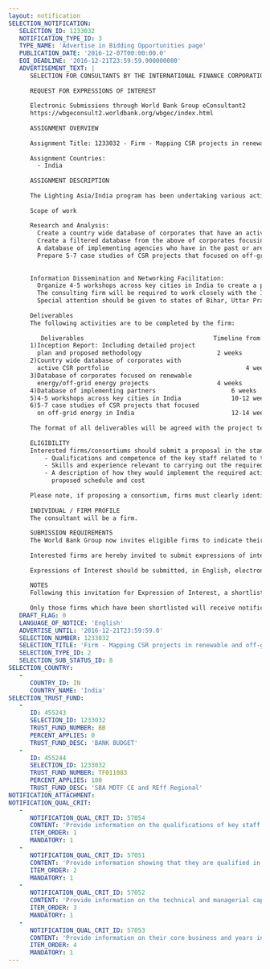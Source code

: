 ```yaml
---
layout: notification
SELECTION_NOTIFICATION: 
   SELECTION_ID: 1233032
   NOTIFICATION_TYPE_ID: 3
   TYPE_NAME: 'Advertise in Bidding Opportunities page'
   PUBLICATION_DATE: '2016-12-07T00:00:00.0'
   EOI_DEADLINE: '2016-12-21T23:59:59.900000000'
   ADVERTISEMENT_TEXT: |
      SELECTION FOR CONSULTANTS BY THE INTERNATIONAL FINANCE CORPORATION
      
      REQUEST FOR EXPRESSIONS OF INTEREST
      
      Electronic Submissions through World Bank Group eConsultant2
      https://wbgeconsult2.worldbank.org/wbgec/index.html
      
      ASSIGNMENT OVERVIEW
      
      Assignment Title: 1233032 - Firm - Mapping CSR projects in renewable and off-grid energy sector in India
      
      Assignment Countries:
        - India
      
      ASSIGNMENT DESCRIPTION
      
      The Lighting Asia/India program has been undertaking various activities since 2012 to remove market barriers to adoption of quality assured products, through a series of market interventions. The program works with manufacturers and distributors of quality assured solar lighting appliances, to help them develop a robust footprint in underserved markets in India. Over the next 3 years, the program will scale up energy access through targeted interventions in Bihar, Uttar Pradesh, Rajasthan, Odisha and Assam to help expand market access of quality assured solar lighting products and associated DC appliances like TVs/fans etc.  As part of these market building activities, the program aims to facilitate linkages between suppliers and distributes of these products with users (bulk and individual consumers) including CSR initiatives.
      
      Scope of work
      
      Research and Analysis:
      	Create a country wide database of corporates that have an active CSR portfolio. The database should include details of the focus sector; any major projects/initiatives being undertaken as part of the CSR portfolio and contact details of the focal point. 
      	Create a filtered database from the above of corporates focusing on/interested to structure CSR projects in the renewable energy/off-grid energy sector.
      	A database of implementing agencies who have in the past or are currently undertaking projects in the off-grid energy sector, along with key details of these projects.
      	Prepare 5-7 case studies of CSR projects that focused on off-grid energy in India to highlight challenges faced, success factors and/or reasons failures of the projects. 
      
      
      Information Dissemination and Networking Facilitation:
      	Organize 4-5 workshops across key cities in India to create a platform for corporates, implementing partners and other stakeholders to deliberate on and understand the current scenario of renewable energy/off-grid energy in CSR projects. This will include all administrative and logistics required organizing the workshops (setting agenda, preparing workshop kits, sending invitations, venue hiring, preparing summary of workshops, managing registration desk, feedback forms etc.).
      	The consulting firm will be required to work closely with the IFC communications team and the project team to prepare a media plan and implement the same. This will include preparing press releases and support in consuming media interviews of key participants in the workshops if required.
      	Special attention should be given to states of Bihar, Uttar Pradesh, Rajasthan, Odisha and Assam for all the above mentioned tasks, though events may be in other metros.
      
      Deliverables
      The following activities are to be completed by the firm: 
      
         Deliverables	                                 Timeline from issuance of contract
      1)Inception Report: Including detailed project 
        plan and proposed methodology 	                  2 weeks
      2)Country wide database of corporates with  
        active CSR portfolio 	                                  4 weeks
      3)Database of corporates focused on renewable 
        energy/off-grid energy projects	                  4 weeks
      4)Database of implementing partners 	                  6 weeks
      5)4-5 workshops across key cities in India 	          10-12 weeks
      6)5-7 case studies of CSR projects that focused 
        on off-grid energy in India	                          12-14 weeks
      
      The format of all deliverables will be agreed with the project team during the assignment. All documents will be produced in English and will be submitted electronically to IFC as MS Word, Excel, or PowerPoint documents as required. 
      
      ELIGIBILITY
      Interested firms/consortiums should submit a proposal in the standard World Bank format addressing the following:    
          - Qualifications and competence of the key staff related to the assignment 
          - Skills and experience relevant to carrying out the required activities 
          - A description of how they would implement the required activities, including a
            proposed schedule and cost 
       
      Please note, if proposing a consortium, firms must clearly identify a lead firm that will be the main point of contact and will be responsible for producing the deliverables described. 
      
      INDIVIDUAL / FIRM PROFILE
      The consultant will be a firm. 
      
      SUBMISSION REQUIREMENTS
      The World Bank Group now invites eligible firms to indicate their interest in providing the services.  Interested firms must provide information indicating that they are qualified to perform the services (brochures, description of similar assignments, experience in similar conditions, availability of appropriate skills among staff, etc. for firms; CV and cover letter for individuals).  Please note that the total size of all attachments should be less than 5MB.  Consultants may associate to enhance their qualifications.
      
      Interested firms are hereby invited to submit expressions of interest.
      
      Expressions of Interest should be submitted, in English, electronically through World Bank Group eConsultant2 (https://wbgeconsult2.worldbank.org/wbgec/index.html)
      
      NOTES
      Following this invitation for Expression of Interest, a shortlist of qualified firms will be formally invited to submit proposals. Shortlisting and selection will be subject to the availability of funding.
      
      Only those firms which have been shortlisted will receive notification. No debrief will be provided to firms which have not been shortlisted.
   DRAFT_FLAG: 0
   LANGUAGE_OF_NOTICE: 'English'
   ADVERTISE_UNTIL: '2016-12-21T23:59:59.0'
   SELECTION_NUMBER: 1233032
   SELECTION_TITLE: 'Firm - Mapping CSR projects in renewable and off-grid energy sector in India'
   SELECTION_TYPE_ID: 2
   SELECTION_SUB_STATUS_ID: 8
SELECTION_COUNTRY: 
   - 
      COUNTRY_ID: IN
      COUNTRY_NAME: 'India'
SELECTION_TRUST_FUND: 
   - 
      ID: 455243
      SELECTION_ID: 1233032
      TRUST_FUND_NUMBER: BB
      PERCENT_APPLIES: 0
      TRUST_FUND_DESC: 'BANK BUDGET'
   - 
      ID: 455244
      SELECTION_ID: 1233032
      TRUST_FUND_NUMBER: TF011083
      PERCENT_APPLIES: 100
      TRUST_FUND_DESC: 'SBA MDTF CE and REff Regional'
NOTIFICATION_ATTACHMENT: 
NOTIFICATION_QUAL_CRIT: 
   - 
      NOTIFICATION_QUAL_CRIT_ID: 57054
      CONTENT: 'Provide information on the qualifications of key staff.'
      ITEM_ORDER: 1
      MANDATORY: 1
   - 
      NOTIFICATION_QUAL_CRIT_ID: 57051
      CONTENT: 'Provide information showing that they are qualified in the field of the assignment.'
      ITEM_ORDER: 2
      MANDATORY: 1
   - 
      NOTIFICATION_QUAL_CRIT_ID: 57052
      CONTENT: 'Provide information on the technical and managerial capabilities of the firm.'
      ITEM_ORDER: 3
      MANDATORY: 1
   - 
      NOTIFICATION_QUAL_CRIT_ID: 57053
      CONTENT: 'Provide information on their core business and years in business.'
      ITEM_ORDER: 4
      MANDATORY: 1
---
```

